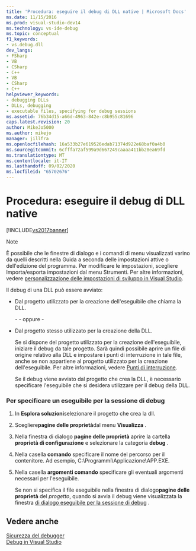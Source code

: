 ```yaml
---
title: 'Procedura: eseguire il debug di DLL native | Microsoft Docs'
ms.date: 11/15/2016
ms.prod: visual-studio-dev14
ms.technology: vs-ide-debug
ms.topic: conceptual
f1_keywords:
- vs.debug.dll
dev_langs:
- FSharp
- VB
- CSharp
- C++
- VB
- CSharp
- C++
helpviewer_keywords:
- debugging DLLs
- DLLs, debugging
- executable files, specifying for debug sessions
ms.assetid: 76b34d15-a66d-4963-842e-c8b955c81696
caps.latest.revision: 20
author: MikeJo5000
ms.author: mikejo
manager: jillfra
ms.openlocfilehash: 16a533b27e619526edab71374d922e68baf0a4b0
ms.sourcegitcommit: 6cfffa72af599a9d667249caaaa411bb28ea69fd
ms.translationtype: MT
ms.contentlocale: it-IT
ms.lasthandoff: 09/02/2020
ms.locfileid: "65702676"
---
```

# <a name="how-to-debug-native-dlls"></a>Procedura: eseguire il debug di DLL native
[!INCLUDE[vs2017banner](../includes/vs2017banner.md)]

> [!NOTE]
> È possibile che le finestre di dialogo e i comandi di menu visualizzati varino da quelli descritti nella Guida a seconda delle impostazioni attive o dell'edizione del programma. Per modificare le impostazioni, scegliere Importa/esporta impostazioni dal menu Strumenti. Per altre informazioni, vedere [personalizzazione delle impostazioni di sviluppo in Visual Studio](https://msdn.microsoft.com/22c4debb-4e31-47a8-8f19-16f328d7dcd3).  
  
 Il debug di una DLL può essere avviato:  
  
- Dal progetto utilizzato per la creazione dell'eseguibile che chiama la DLL.  
  
  \- - oppure -  
  
- Dal progetto stesso utilizzato per la creazione della DLL.  
  
  Se si dispone del progetto utilizzato per la creazione dell'eseguibile, iniziare il debug da tale progetto. Sarà quindi possibile aprire un file di origine relativo alla DLL e impostare i punti di interruzione in tale file, anche se non appartiene al progetto utilizzato per la creazione dell'eseguibile. Per altre informazioni, vedere [Punti di interruzione](https://msdn.microsoft.com/fe4eedc1-71aa-4928-962f-0912c334d583).  
  
  Se il debug viene avviato dal progetto che crea la DLL, è necessario specificare l'eseguibile che si desidera utilizzare per il debug della DLL.  
  
### <a name="to-specify-an-executable-for-the-debug-session"></a>Per specificare un eseguibile per la sessione di debug  
  
1. In **Esplora soluzioni**selezionare il progetto che crea la dll.  
  
2. Scegliere**pagine delle proprietà**dal menu **Visualizza** .  
  
3. Nella finestra di dialogo **pagine delle proprietà** aprire la cartella **proprietà di configurazione** e selezionare la categoria **debug** .  
  
4. Nella casella **comando** specificare il nome del percorso per il contenitore. Ad esempio, C:\Programmi\Applicazione\APP.EXE.  
  
5. Nella casella **argomenti comando** specificare gli eventuali argomenti necessari per l'eseguibile.  
  
   Se non si specifica il file eseguibile nella finestra di dialogo**pagine delle proprietà** del _progetto_, quando si avvia il debug viene visualizzata la finestra [di dialogo eseguibile per la sessione di debug](../debugger/executable-for-debugging-session-dialog-box.md) .  
  
## <a name="see-also"></a>Vedere anche  
 [Sicurezza del debugger](../debugger/debugger-security.md)   
 [Debug in Visual Studio](../debugger/debugging-in-visual-studio.md)
